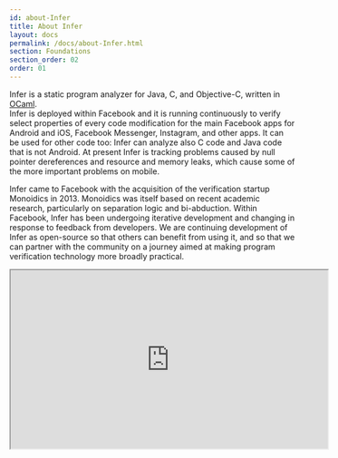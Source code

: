 ```yaml
---
id: about-Infer
title: About Infer
layout: docs
permalink: /docs/about-Infer.html
section: Foundations
section_order: 02
order: 01
---
```


Infer is a static program analyzer for Java, C, and Objective-C, written in [OCaml](https://ocaml.org/).  
Infer is deployed within Facebook and it is running continuously to verify select properties of every code modification for the main Facebook apps for Android and iOS, Facebook Messenger, Instagram, and other apps.
It can be used for other code too: Infer can analyze also C code and Java code that is not Android.
At present Infer is tracking problems caused by null pointer dereferences and resource and memory leaks, which cause some of the more important problems on mobile. 


Infer came to Facebook with the acquisition of the verification startup Monoidics in 2013. 
Monoidics was itself based on recent
academic research, particularly on separation logic and bi-abduction.
Within Facebook, Infer has been undergoing iterative development and changing in response to feedback from developers.
We are continuing development of Infer as open-source so that others can benefit from using it, and so that we
can partner with the community on a journey aimed at making program verification technology more broadly practical.  

<iframe width="560" height="315" src="https://www.facebook.com/plugins/video.php?width=560&height=315&href=https%3A%2F%2Fwww.facebook.com%2Fatscaleevents%2Fvideos%2F1708059786133785%2F&show_text=0"></iframe>
